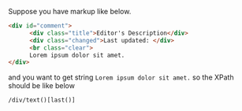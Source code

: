 Suppose you have markup like below.

```html
<div id="comment">
      <div class="title">Editor's Description</div>
      <div class="changed">Last updated: </div>
      <br class="clear">
      Lorem ipsum dolor sit amet. 
</div> 
```

and you want to get string `Lorem ipsum dolor sit amet.` so the XPath should be like below

```xpath
/div/text()[last()]
```
